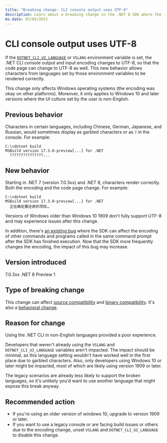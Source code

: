 ```yaml
---
title: "Breaking change: CLI console output uses UTF-8"
description: Learn about a breaking change in the .NET 8 SDK where the encoding for console input and output is now UTF-8.
ms.date: 03/03/2023
---
```

# CLI console output uses UTF-8

If the [`DOTNET_CLI_UI_LANGUAGE`](../../../tools/dotnet-environment-variables.md#dotnet_cli_ui_language) or `VSLANG` environment variable is set, the .NET CLI console output and input encoding changes to UTF-8, so that the code page can change to UTF-8 as well. This new behavior allows characters from languages set by those environment variables to be rendered correctly.

This change only affects Windows operating systems (the encoding was okay on other platforms). Moreover, it only applies to Windows 10 and later versions where the UI culture set by the user is non-English.

## Previous behavior

Characters in certain languages, including Chinese, German, Japanese, and Russian, would sometimes display as garbled characters or as `?` in the console. For example:

```console
C:\>dotnet build
MSBuild version 17.3.0-preview[...] for .NET
  ???????????????...
```

## New behavior

Starting in .NET 7 (version 7.0.3xx) and .NET 8, characters render correctly. Both the encoding and the code page change. For example:

```console
C:\>dotnet build
MSBuild version 17.3.0-preview[...] for .NET
  正在确定要还原的项目…
```

Versions of Windows older than Windows 10 1909 don't fully support UTF-8 and may experience issues after this change.

In addition, there's [an existing bug](https://github.com/dotnet/sdk/issues/30170) where the SDK can affect the encoding of other commands and programs called in the same command prompt after the SDK has finished execution. Now that the SDK more frequently changes the encoding, the impact of this bug may increase.

## Version introduced

7.0.3xx
.NET 8 Preview 1

## Type of breaking change

This change can affect [source compatibility](../../categories.md#source-compatibility) and [binary compatibility](../../categories.md#binary-compatibility). It's also a [behavioral change](../../categories.md#behavioral-change).

## Reason for change

Using the .NET CLI in non-English languages provided a poor experience.

Developers that weren't already using the `VSLANG` and `DOTNET_CLI_UI_LANGUAGE` variables aren't impacted. The impact should be minimal, as this language setting wouldn't have worked well in the first place due to garbled characters. Also, only developers using Windows 10 or later might be impacted, most of which are likely using version 1909 or later.

The legacy scenarios are already less likely to support the broken languages, so it's unlikely you'd want to use another language that might expose this break anyway.

## Recommended action

- If you're using an older version of windows 10, upgrade to version 1909 or later.
- If you want to use a legacy console or are facing build issues or others due to the encoding change, unset `VSLANG` and `DOTNET_CLI_UI_LANGUAGE` to disable this change.

